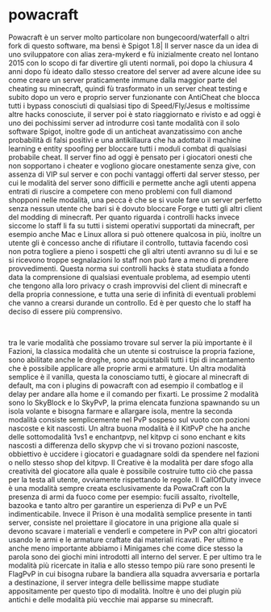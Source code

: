 # powacraft

Powacraft è un server molto particolare non bungecoord/waterfall o altri fork di questo software, ma bensì è Spigot 1.8| Il server nasce da un idea di uno sviluppatore con alias zera-mykerd e fù inizialmente creato nel lontano 2015 con lo scopo di far divertire gli utenti normali, poi dopo la chiusura 4 anni dopo fù ideato dallo stesso creatore del server ad avere alcune idee su come creare un server praticamente immune dalla maggior parte del cheating su minecraft, quindi fù trasformato in un server cheat testing e subito dopo un vero e proprio server funzionante con AntiCheat che blocca tutti i bypass conosciuti di qualsiasi tipo di Speed/Fly/Jesus e moltissime altre hacks conosciute, il server poi è stato riaggiornato e rivisto e ad oggi è uno dei pochissimi server ad introdurre così tante modalità con il solo software Spigot, inoltre gode di un anticheat avanzatissimo con anche probabilità di falsi positivi e una antikillaura che ha adottato il machine learning e entity spoofing per bloccare tutti i moduli combat di qualsiasi probabile cheat. Il server fino ad oggi è pensato per i giocatori onesti che non sopportano i cheater e vogliono giocare onestamente senza give, con assenza di VIP sul server e con pochi vantaggi offerti dal server stesso, per cui le modalità del server sono difficili e permette anche agli utenti appena entrati di riuscire a competere con meno problemi con full diamond shopponi nelle modalità, una pecca è che se si vuole fare un server perfetto senza nessun utente che bari si è dovuto bloccare Forge e tutti gli altri client del modding di minecraft. Per quanto riguarda i controlli hacks invece siccome lo staff li fa su tutti i sistemi operativi supportati da minecraft, per esempio anche Mac e Linux allora si può ottenere qualcosa in più, inoltre un utente gli è concesso anche di rifiutare il controllo, tuttavia facendo così non potra togliere a pieno i sospetti che gli altri utenti avranno su di lui e se si ricevono troppe segnalazioni lo staff non può fare a meno di prendere provvedimenti. Questa norma sui controlli hacks è stata studiata a fondo data la comprensione di qualsiasi eventuale problema, ad esempio utenti che tengono alla loro privacy o crash improvvisi del client di minecraft e della propria connessione, e tutta una serie di infinità di eventuali problemi che vanno a crearsi durande un controllo. Ed è per questo che lo staff ha deciso di essere più comprensivo.

⠀

tra le varie modalità che possiamo trovare sul server la più importante è il Fazioni, la classica modalità che un utente si costruisce la propria fazione, sono abilitate anche le droghe, sono acquistabili tutti i tipi di incantamento che è possibile applicare alle proprie armi e armature. Un altra modalità semplice è il vanilla, questa la conosciamo tutti, è giocare al minecraft di default, ma con i plugins di powacraft con ad esempio il combatlog e il delay per andare alla home e il comando per fixarti. Le prossime 2 modalità sono lo SkyBlock e lo SkyPvP, la prima elencata funziona spawnando su un isola volante e bisogna farmare e allargare isola, mentre la seconda modalità consiste semplicemente nel PvP sospeso sul vuoto con pozioni nascoste e kit nascosti. Un altra buona modalità è il KitPvP che ha anche delle sottomodalità 1vs1 e enchantpvp, nel kitpvp ci sono enchant e kits nascosti a differenza dello skypvp che vi si trovano pozioni nascoste, obbiettivo è uccidere i giocatori e guadagnare soldi da spendere nel fazioni o nello stesso shop del kitpvp. Il Creative è la modalità per dare sfogo alla creatività del giocatore alla quale è possibile costruire tutto ciò che passa per la testa all utente, ovviamente rispettando le regole. Il CallOfDuty invece è una modalità sempre creata esclusivamente da PowaCraft con la presenza di armi da fuoco come per esempio: fucili assalto, rivoltelle, bazooka e tanto altro per garantire un esperienza di PvP e un PvE indimenticabile. Invece il Prison è una modalità semplice presente in tanti server, consiste nel proiettare il giocatore in una prigione alla quale si devono scavare i materiali e venderli e competere in PvP con altri giocatori usando le armi e le armature craftate dai materiali ricavati. Per ultimo e anche meno importante abbiamo i Minigames che come dice stesso la parola sono dei giochi mini introdotti all interno del server. E per ultimo tra le modalità più ricercate in italia e allo stesso tempo più rare sono presenti le FlagPvP in cui bisogna rubare la bandiera alla squadra avversaria e portarla a destinazione, il server integra delle bellissime mappe studiate appositamente per questo tipo di modalità. Inoltre è uno dei plugin più antichi e delle modalità più vecchie mai apparse su minecraft.
